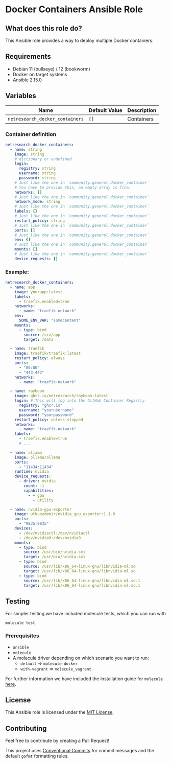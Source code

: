 # Docker Containers Ansible Role

## What does this role do?

This Ansible role provides a way to deploy multiple Docker containers.

## Requirements

- Debian 11 (bullseye) / 12 (bookworm)
- Docker on target systems
- Ansible 2.15.0

## Variables

| Name                            | Default Value | Description |
| ------------------------------- | ------------- | ----------- |
| `netresearch_docker_containers` | `[]`          | Containers  |

### Container definition

```yml
netresearch_docker_containers:
  - name: string
    image: string
    # dictionary or undefined
    login:
      registry: string
      username: string
      password: string
    # Just like the one in `community.general.docker_container`
    # You have to provide this, an empty array is fine.
    networks: []
    # Just like the one in `community.general.docker_container`
    network_mode: string
    # Just like the one in `community.general.docker_container`
    labels: {}
    # Just like the one in `community.general.docker_container`
    restart_policy: string
    # Just like the one in `community.general.docker_container`
    ports: []
    # Just like the one in `community.general.docker_container`
    env: {}
    # Just like the one in `community.general.docker_container`
    mounts: []
    # Just like the one in `community.general.docker_container`
    device_requests: []
```

### Example:

```yml
netresearch_docker_containers:
  - name: app
    image: yourapp:latest
    labels:
      - traefik.enabled=true
    networks:
      - name: "traefik-network"
    env:
      SOME_ENV_VAR: "somecontent"
    mounts:
      - type: bind
        source: /srv/app
        target: /data

  - name: traefik
    image: traefik/traefik:latest
    restart_policy: always
    ports:
      - "80:80"
      - "443:443"
    networks:
      - name: "traefik-network"

  - name: raybeam
    image: ghcr.io/netresearch/raybeam:latest
    login: # This will log into the GitHub Container Registry
      registry: "ghcr.io"
      username: "yourusername"
      password: "yourpassword"
    restart_policy: unless-stopped
    networks:
      - name: "traefik-network"
    labels:
      - traefik.enable=true
      # ...

  - name: ollama
    image: ollama/ollama
    ports:
      - "11434:11434"
    runtime: nvidia
    device_requests:
      - driver: nvidia
        count: -1
        capabilities:
          - - gpu
            - utility

  - name: nvidia-gpu-exporter
    image: utkuozdemir/nvidia_gpu_exporter:1.1.0
    ports:
      - "9835:9835"
    devices:
      - /dev/nvidiactl:/dev/nvidiactl
      - /dev/nvidia0:/dev/nvidia0
    mounts:
      - type: bind
        source: /usr/bin/nvidia-smi
        target: /usr/bin/nvidia-smi
      - type: bind
        source: /usr/lib/x86_64-linux-gnu/libnvidia-ml.so
        target: /usr/lib/x86_64-linux-gnu/libnvidia-ml.so
      - type: bind
        source: /usr/lib/x86_64-linux-gnu/libnvidia-ml.so.1
        target: /usr/lib/x86_64-linux-gnu/libnvidia-ml.so.1
```

## Testing

For simpler testing we have included molecule tests, which you can run with

```shell
molecule test
```

### Prerequisites

- `ansible`
- `molecule`
- A molecule driver depending on which scenario you want to run:
  - `default` => `molecule-docker`
  - `with-vagrant` => `molecule_vagrant`

For further information we have included the installation guide for `molecule` [here](./molecule/default/INSTALL.rst).

## License

This Ansible role is licensed under the [MIT License](./LICENSE).

## Contributing

Feel free to contribute by creating a Pull Request!

This project uses [Conventional Commits](https://www.conventionalcommits.org/en/v1.0.0/) for commit messages and the default `gofmt` formatting rules.
